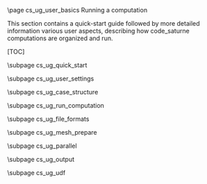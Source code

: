 <!--
  This file is part of Code_Saturne, a general-purpose CFD tool.

  Copyright (C) 1998-2021 EDF S.A.

  This program is free software; you can redistribute it and/or modify it under
  the terms of the GNU General Public License as published by the Free Software
  Foundation; either version 2 of the License, or (at your option) any later
  version.

  This program is distributed in the hope that it will be useful, but WITHOUT
  ANY WARRANTY; without even the implied warranty of MERCHANTABILITY or FITNESS
  FOR A PARTICULAR PURPOSE.  See the GNU General Public License for more
  details.

  You should have received a copy of the GNU General Public License along with
  this program; if not, write to the Free Software Foundation, Inc., 51 Franklin
  Street, Fifth Floor, Boston, MA 02110-1301, USA.
-->

\page cs_ug_user_basics Running a computation

This section contains a quick-start guide followed by more detailed information
various user aspects, describing how code_saturne computations are organized
and run.

[TOC]

\subpage cs_ug_quick_start

\subpage cs_ug_user_settings

\subpage cs_ug_case_structure

\subpage cs_ug_run_computation

\subpage cs_ug_file_formats

\subpage cs_ug_mesh_prepare

\subpage cs_ug_parallel

\subpage cs_ug_output

\subpage cs_ug_udf
